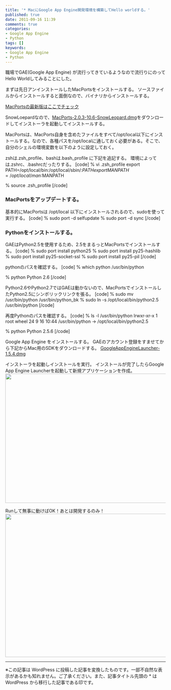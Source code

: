 ```yaml
---
title: '* MacにGoogle App Engine開発環境を構築してHello worldする。'
published: true
date: 2011-09-16 11:39
comments: true
categories:
- Google App Engine
- Python
tags: []
keywords:
- Google App Engine
- Python
---
```

職場でGAE(Google App Engine) が流行ってきているようなので流行りにのってHello Worldしてみることにした。

まずは先日アンインストールしたMacPortsをインストールする。
ソースファイルからインストールすると面倒なので、バイナリからインストールする。

[MacPortsの最新版はここでチェック](http://distfiles.macports.org/MacPorts/ "MacPortsの最新版はここでチェック")

SnowLoepardなので、[MacPorts-2.0.3-10.6-SnowLeopard.dmg](http://distfiles.macports.org/MacPorts/MacPorts-2.0.3-10.6-SnowLeopard.dmg "MacPorts-2.0.3-10.6-SnowLeopard.dmg")をダウンロードしてインストーラを起動してインストールする。

MacPortsは、MacPorts自身を含めたファイルをすべて/opt/local以下にインストールする。なので、各種パスを/opt/localに通しておく必要がある。そこで、自分のシェルの環境変数を以下のように設定しておく。

zshは.zsh_profile、bashは.bash_profile に下記を追記する。
環境によっては.zshrc、.bashrcだったりする。
[code]
% vi .zsh_profile
export PATH=/opt/local/bin:/opt/local/sbin/:$PATH
export MANPATH=/opt/local/man:$MANPATH

% source .zsh_profile
[/code]

### MacPortsをアップデートする。
基本的にMacPortsは /opt/local 以下にインストールされるので、sudoを使って実行する。
[code]
% sudo port -d selfupdate
% sudo port -d sync
[/code]

### Pythonをインストールする。
GAEはPython2.5を使用するため、2.5をまるっとMacPortsでインストールする。
[code]
% sudo port install python25
% sudo port install py25-hashlib
% sudo port install py25-socket-ssl
% sudo port install py25-pil
[/code]

pythonのパスを確認する。
[code]
% which python
/usr/bin/python

% python
Python 2.6
[/code]

Python2.6やPython2.7ではGAEは動かないので、MacPortsでインストールしたPython2.5にシンボリックリンクを張る。
[code]
% sudo mv /usr/bin/python /usr/bin/python_bk
% sudo ln -s /opt/local/bin/python2.5 /usr/bin/python
[/code]

再度Pythonのパスを確認する。
[code]
% ls -l /usr/bin/python
lrwxr-xr-x  1 root  wheel  24  9 16 10:44 /usr/bin/python -> /opt/local/bin/python2.5

% python
Python 2.5.6
[/code]

Google App Engine をインストールする。
GAEのアカウント登録をすませてから下記からMac用のSDKをダウンロードする。
[GoogleAppEngineLauncher-1.5.4.dmg](http://code.google.com/intl/ja/appengine/downloads.html "GoogleAppEngineLauncher-1.5.4.dmg")

インストーラを起動しインストールを実行。
インストールが完了したらGoogle App Engine Launcherを起動して新規アプリケーションを作成。
<a href="http://hiropo.co.uk/wp-content/uploads/2011/09/b925d3c217c2b8d80468603e2cb31532.png"><img src="http://hiropo.co.uk/wp-content/uploads/2011/09/b925d3c217c2b8d80468603e2cb31532.png" alt="" title="スクリーンショット（2011-09-16 11.27.10）" width="585" height="407" class="alignnone size-full wp-image-743" /></a>

Runして無事に動けばOK！あとは開発するのみ！
<a href="http://hiropo.co.uk/wp-content/uploads/2011/09/f6caab2b832280e6d19ef654c26898b6.png"><img src="http://hiropo.co.uk/wp-content/uploads/2011/09/f6caab2b832280e6d19ef654c26898b6.png" alt="" title="スクリーンショット（2011-09-16 11.38.12）" width="556" height="451" class="alignnone size-full wp-image-753" /></a>

---
※この記事は WordPress に投稿した記事を変換したものです。一部不自然な表示があるかも知れません。ご了承ください。また、記事タイトル先頭の * は WordPress から移行した記事である印です。
